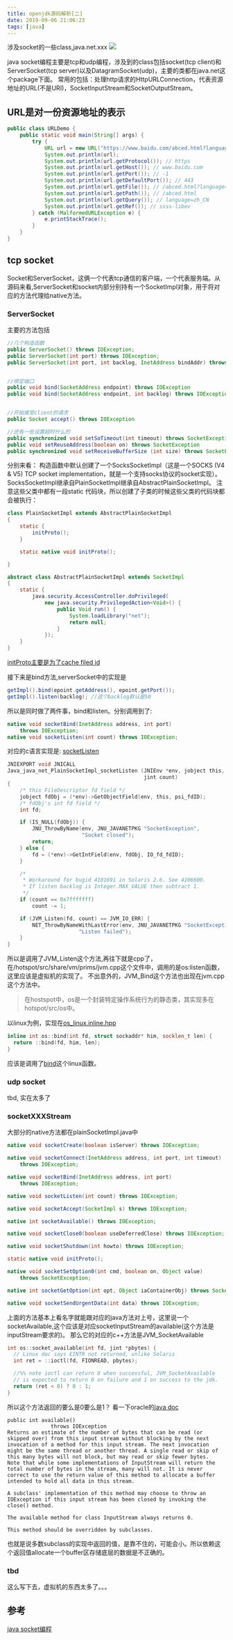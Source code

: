 ```yaml
---
title: openjdk源码解析[二]
date: 2019-09-06 21:06:23
tags: [java]
---
```


涉及socket的一些class,java.net.xxx
![](https://api1.foster66.xyz/static/imgs/may1_ZH-CN8582006115_1920x1080.jpg)

<!--more-->

java socket编程主要是tcp和udp编程，涉及到的class包括socket(tcp client)和ServerSocket(tcp server)以及DatagramSocket(udp)，主要的类都在java.net这个package下面。
常用的包括：处理http请求的HttpURLConnection，代表资源地址的URL(不是URI)，SocketInputStream和SocketOutputStream。


## URL是对一份资源地址的表示

```java
public class URLDemo {
    public static void main(String[] args) {
        try {
            URL url = new URL("https://www.baidu.com/abced.html?language=zh_CN#ssss-libev");
            System.out.println(url);
            System.out.println(url.getProtocol()); // https
            System.out.println(url.getHost()); // www.baidu.com
            System.out.println(url.getPort()); // -1
            System.out.println(url.getDefaultPort()); // 443
            System.out.println(url.getFile()); // /abced.html?language=zh_CN
            System.out.println(url.getPath()); // /abced.html
            System.out.println(url.getQuery()); // language=zh_CN
            System.out.println(url.getRef()); // ssss-libev
        } catch (MalformedURLException e) {
            e.printStackTrace();
        }
    }
}
```


## tcp socket
Socket和ServerSocket，这俩一个代表tcp通信的客户端，一个代表服务端。从源码来看,ServerSocket和socket内部分别持有一个SocketImpl对象，用于将对应的方法代理给native方法。

### ServerSocket
主要的方法包括
```java
//几个构造函数
public ServerSocket() throws IOException;
public ServerSocket(int port) throws IOException;
public ServerSocket(int port, int backlog, InetAddress bindAddr) throws IOException ;


//绑定端口
public void bind(SocketAddress endpoint) throws IOException
public void bind(SocketAddress endpoint, int backlog) throws IOException


//开始接受client的请求
public Socket accept() throws IOException 

//还有一些设置超时什么的
public synchronized void setSoTimeout(int timeout) throws SocketException
public void setReuseAddress(boolean on) throws SocketException 
public synchronized void setReceiveBufferSize (int size) throws SocketException
```

分别来看：
构造函数中默认创建了一个SocksSocketImpl（这是一个SOCKS (V4 & V5) TCP socket implementation，就是一个支持socks协议的socket实现）。
SocksSocketImpl继承自PlainSocketImpl继承自AbstractPlainSocketImpl。
注意这些父类中都有一段static 代码块，所以创建了子类的时候这些父类的代码块都会被执行：
```java
class PlainSocketImpl extends AbstractPlainSocketImpl
{
    static {
        initProto();
    }

    static native void initProto();

}

abstract class AbstractPlainSocketImpl extends SocketImpl
{
    static {
        java.security.AccessController.doPrivileged(
            new java.security.PrivilegedAction<Void>() {
                public Void run() {
                    System.loadLibrary("net"); 
                    return null;
                }
            });
    }
}
```

[initProto主要是为了cache filed id](https://github.com/AdoptOpenJDK/openjdk-jdk8u/blob/master/jdk/src/solaris/native/java/net/PlainSocketImpl.c)


接下来是bind方法,serverSocket中的实现是
```java
getImpl().bind(epoint.getAddress(), epoint.getPort());
getImpl().listen(backlog); //这个backlog默认是50
```
所以是同时做了两件事，bind和listen。分别调用到了:
```java
native void socketBind(InetAddress address, int port)
    throws IOException;
native void socketListen(int count) throws IOException;
```
对应的c语言实现是:
[socketListen](https://github.com/AdoptOpenJDK/openjdk-jdk8u/blob/master/jdk/src/solaris/native/java/net/PlainSocketImpl.c#L618)
```c
JNIEXPORT void JNICALL
Java_java_net_PlainSocketImpl_socketListen (JNIEnv *env, jobject this,
                                            jint count)
{
    /* this FileDescriptor fd field */
    jobject fdObj = (*env)->GetObjectField(env, this, psi_fdID);
    /* fdObj's int fd field */
    int fd;

    if (IS_NULL(fdObj)) {
        JNU_ThrowByName(env, JNU_JAVANETPKG "SocketException",
                        "Socket closed");
        return;
    } else {
        fd = (*env)->GetIntField(env, fdObj, IO_fd_fdID);
    }

    /*
     * Workaround for bugid 4101691 in Solaris 2.6. See 4106600.
     * If listen backlog is Integer.MAX_VALUE then subtract 1.
     */
    if (count == 0x7fffffff)
        count -= 1;

    if (JVM_Listen(fd, count) == JVM_IO_ERR) {
        NET_ThrowByNameWithLastError(env, JNU_JAVANETPKG "SocketException",
                       "Listen failed");
    }
}
```
所以是调用了JVM_Listen这个方法,再往下就是cpp了，在/hotspot/src/share/vm/prims/jvm.cpp这个文件中，调用的是os:listen函数，这里应该是虚拟机的实现了。
不出意外的，JVM_Bind这个方法也出现在jvm.cpp这个方法中。
> 在hostspot中，os是一个封装特定操作系统行为的静态类，其实现多在hotspot/src/os中。

以linux为例，实现在[os_linux.inline.hpp](https://github.com/AdoptOpenJDK/openjdk-jdk8u/blob/master/hotspot/src/os/linux/vm/os_linux.inline.hpp)

```c++
inline int os::bind(int fd, struct sockaddr* him, socklen_t len) {
  return ::bind(fd, him, len);
}
```
应该是调用了[bind](https://linux.die.net/man/2/bind)这个linux函数。

### udp socket
tbd, 实在太多了


### socketXXXStream
大部分的native方法都在plainSocketImpl.java中
```java
native void socketCreate(boolean isServer) throws IOException;

native void socketConnect(InetAddress address, int port, int timeout)
    throws IOException;

native void socketBind(InetAddress address, int port)
    throws IOException;

native void socketListen(int count) throws IOException;

native void socketAccept(SocketImpl s) throws IOException;

native int socketAvailable() throws IOException; 

native void socketClose0(boolean useDeferredClose) throws IOException;

native void socketShutdown(int howto) throws IOException;

static native void initProto();

native void socketSetOption0(int cmd, boolean on, Object value)
    throws SocketException;

native int socketGetOption(int opt, Object iaContainerObj) throws SocketException;

native void socketSendUrgentData(int data) throws IOException;
```
上面的方法基本上看名字就能跟对应的java方法对上号，这里说一个socketAvailable,这个应该是对应socketInputStream的available(这个方法是inputStream要求的)。
那么它的对应的c++方法是JVM_SocketAvailable
```c++
int os::socket_available(int fd, jint *pbytes) {
  // Linux doc says EINTR not returned, unlike Solaris
  int ret = ::ioctl(fd, FIONREAD, pbytes);

  //%% note ioctl can return 0 when successful, JVM_SocketAvailable
  // is expected to return 0 on failure and 1 on success to the jdk.
  return (ret < 0) ? 0 : 1;
}
```
所以这个方法返回的要么是0要么是1？
看一下oracle的[java doc](https://docs.oracle.com/javase/9/docs/api/java/io/InputStream.html#available)

```
public int available​()
              throws IOException
Returns an estimate of the number of bytes that can be read (or skipped over) from this input stream without blocking by the next invocation of a method for this input stream. The next invocation might be the same thread or another thread. A single read or skip of this many bytes will not block, but may read or skip fewer bytes.
Note that while some implementations of InputStream will return the total number of bytes in the stream, many will not. It is never correct to use the return value of this method to allocate a buffer intended to hold all data in this stream.

A subclass' implementation of this method may choose to throw an IOException if this input stream has been closed by invoking the close() method.

The available method for class InputStream always returns 0.

This method should be overridden by subclasses.
```
也就是说多数subclass的实现中返回的值，是靠不住的，可能会小。所以依赖这个返回值allocate一个buffer区存储底层的数据是不正确的。



### tbd
这么写下去，虚拟机的东西太多了。。。

## 参考
[java socket编程](https://www.zfl9.com/java-socket.html)
